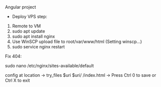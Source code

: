 Angular project

- Deploy VPS step:

1. Remote to VM
2. sudo apt update
3. sudo apt install nginx
4. Use WinSCP upload file to root/var/www/html (Setting winscp...)
5. sudo service nginx restart

Fix 404:

sudo nano /etc/nginx/sites-available/default

config at location -> try_files $uri $uri/ /index.html -> Press Ctrl 0 to save or Ctrl X to exit
